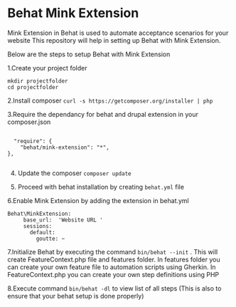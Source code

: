 
# Behat Mink Extension

Mink Extension in Behat is used to automate acceptance scenarios for your website
This repository will help in setting up Behat with Mink Extension. 

Below are the steps to setup Behat with Mink Extension

1.Create your project folder
  ```
  mkdir projectfolder
  cd projectfolder  
```
2.Install composer 
  ``` curl -s https://getcomposer.org/installer | php ```

3.Require the dependancy for behat and drupal extension in your composer.json
```  

  "require": {
    "behat/mink-extension": "*",
},
  
```

4. Update the composer  ``` composer update ```

5. Proceed with behat installation by creating ```behat.yml``` file

6.Enable Mink Extension by adding the extension in behat.yml
 ```
 Behat\MinkExtension:
      base_url:  'Website URL '
      sessions:
        default:
          goutte: ~ 
 ```
 
7.Initialize Behat by executing the command ```bin/behat --init``` . This will create FeatureContext.php file and features folder.
In features folder you can create your own feature file to automation scripts using Gherkin. In FeatureContext.php you can create your
own step definitions using PHP

8.Execute command ```bin/behat -dl``` to view list of all steps (This is also to ensure that your behat setup is done properly)


  

